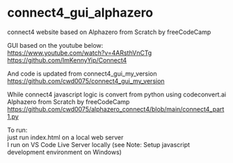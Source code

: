 # connect4_gui_alphazero  
connect4 website based on Alphazero from Scratch by freeCodeCamp  

GUI based on the youtube below:  
https://www.youtube.com/watch?v=4ARsthVnCTg  
https://github.com/ImKennyYip/Connect4  

And code is updated from connect4_gui_my_version  
https://github.com/cwd0075/connect4_gui_my_version  

While connect4 javascript logic is convert from python using codeconvert.ai   
Alphazero from Scratch by freeCodeCamp   
https://github.com/cwd0075/alphazero_connect4/blob/main/connect4_part1.py  

To run:   
just run index.html on a local web server  
I run on VS Code Live Server locally (see Note: Setup javascript development environment on Windows)    
